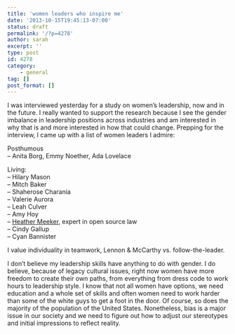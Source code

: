 ```yaml
---
title: 'women leaders who inspire me'
date: '2013-10-15T19:45:13-07:00'
status: draft
permalink: '/?p=4278'
author: sarah
excerpt: ''
type: post
id: 4278
category:
    - general
tag: []
post_format: []
---
```

I was interviewed yesterday for a study on women’s leadership, now and in the future. I really wanted to support the research because I see the gender imbalance in leadership positions across industries and am interested in why that is and more interested in how that could change. Prepping for the interview, I came up with a list of women leaders I admire:

Posthumous  
– Anita Borg, Emmy Noether, Ada Lovelace

Living:  
– Hilary Mason  
– Mitch Baker  
– Shaherose Charania  
– Valerie Aurora  
– Leah Culver  
– Amy Hoy  
– [Heather Meeker](http://www.gtlaw.com/People/HeatherJMeeker), expert in open source law  
– Cindy Gallup  
– Cyan Bannister

I value individuality in teamwork, Lennon &amp; McCarthy vs. follow-the-leader.

I don’t believe my leadership skills have anything to do with gender. I do believe, because of legacy cultural issues, right now women have more freedom to create their own paths, from everything from dress code to work hours to leadership style. I know that not all women have options, we need education and a whole set of skills and often women need to work harder than some of the white guys to get a foot in the door. Of course, so does the majority of the population of the United States. Nonetheless, bias is a major issue in our society and we need to figure out how to adjust our stereotypes and initial impressions to reflect reality.